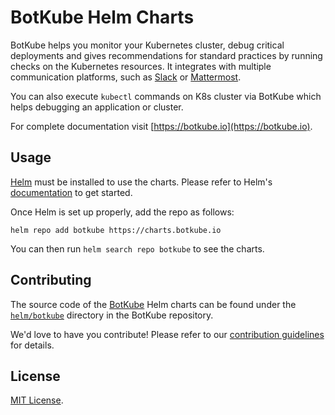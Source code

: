 # BotKube Helm Charts

BotKube helps you monitor your Kubernetes cluster, debug critical deployments and gives recommendations for standard practices by running checks on the Kubernetes resources. It integrates with multiple communication platforms, such as [Slack](https://slack.com) or [Mattermost](https://mattermost.com).

You can also execute `kubectl` commands on K8s cluster via BotKube which helps debugging an application or cluster.

For complete documentation visit [https://botkube.io](https://botkube.io).

## Usage

[Helm](https://helm.sh) must be installed to use the charts. Please refer to Helm's [documentation](https://helm.sh/docs/) to get started.

Once Helm is set up properly, add the repo as follows:

```console
helm repo add botkube https://charts.botkube.io
```

You can then run `helm search repo botkube` to see the charts.

## Contributing

The source code of the [BotKube](https://botkube.io) Helm charts can be found under the [`helm/botkube`](https://github.com/kubeshop/botkube/tree/main/helm/botkube) directory in the BotKube repository.

We'd love to have you contribute! Please refer to our [contribution guidelines](https://botkube.io/contribute/) for details.

## License

[MIT License](https://botkube.io/license/).
